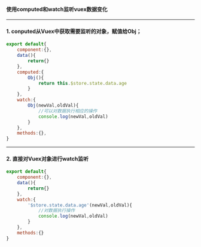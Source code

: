 ####  使用computed和watch监听vuex数据变化
---
#### 1. conputed从Vuex中获取需要监听的对象，赋值给Obj；

```javascript
export default{
    component:{},
    data(){
        return{}
    },
    computed:{
        Obj(){
            return this.$store.state.data.age
        }
    },
    watch:{
        Obj(newVal,oldVal){
            //可以对数据执行相应的操作
            console.log(newVal,oldVal)
        }
    },
    methods:{},
}

```
---

#### 2. 直接对Vuex对象进行watch监听

```js
export default{
    component:{},
    data(){
        return{}
    },
    watch:{
        '$store.state.data.age'(newVal,oldVal){
            //对数据执行操作
            console.log(newVal,oldVal)
        }
    },
    methods:{}
}
```


